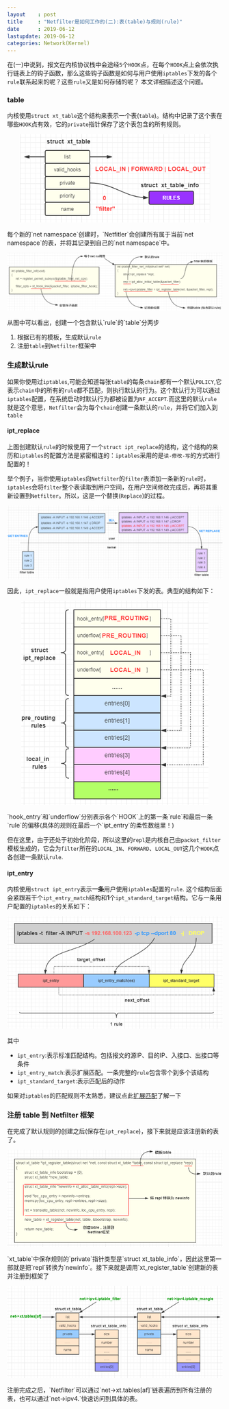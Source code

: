 ```yaml
---
layout    : post
title     : "Netfilter是如何工作的(二):表(table)与规则(rule)"
date      : 2019-06-12
lastupdate: 2019-06-12
categories: Network(Kernel)
---
```


在(一)中说到，报文在内核协议栈中会途经`5`个`HOOK`点，在每个`HOOK`点上会依次执行链表上的钩子函数，那么这些钩子函数是如何与用户使用`iptables`下发的各个`rule`联系起来的呢？这些`rule`又是如何存储的呢？ 本文详细描述这个问题。


### table 

内核使用`struct xt_table`这个结构来表示一个表(`table`)。结构中记录了这个表在哪些`HOOK`点有效，它的`private`指针保存了这个表包含的所有规则。

<p align="center"><img src="/assets/img/netfilter2/xt-table.PNG"></p>
每个新的`net namespace`创建时，`Netfitler`会创建所有属于当前`net namespace`的表，并将其记录到自己的`net namespace`中。

<p align="center"><img src="/assets/img/netfilter2/table-register.PNG"></p>
从图中可以看出，创建一个包含默认`rule`的`table`分两步

 1. 根据已有的模板，生成默认`rule`
 2. 注册`table`到`Netfilter`框架中

### 生成默认rule

如果你使用过`iptables`,可能会知道每张`table`的每条`chain`都有一个默认`POLICY`,它表示`chain`中的所有的`rule`都不匹配，则执行默认的行为。这个默认行为可以通过`iptables`配置，在系统启动时默认行为都被设置为`NF_ACCEPT`.而这里的默认`rule`就是这个意思，`Netfilter`会为每个`chain`创建一条默认的`rule`，并将它们加入到`table`

#### ipt_replace

上图创建默认`rule`的时候使用了一个`struct ipt_replace`的结构，这个结构的来历和`iptables`的配置方法是紧密相连的：`iptables`采用的是`读-修改-写`的方式进行配置的！

举个例子，当你使用`iptables`向`Netfilter`的`filter`表添加一条新的`rule`时，`iptables`会将`filter`整个表读取到用户空间，在用户空间修改完成后，再将其重新设置到`Netfilter`。所以，这是一个替换(`Replace`)的过程。

<p align="center"><img src="/assets/img/netfilter2/setsocket.PNG"></p>

因此，`ipt_replace`一般就是指用户使用`iptables`下发的表。典型的结构如下：

<p align="center"><img src="/assets/img/netfilter2/ipt-replace.PNG"></p>
`hook_entry`和`underflow`分别表示各个`HOOK`上的第一条`rule`和最后一条`rule`的偏移(具体的规则在最后一个`ipt_entry`的柔性数组里！)

但在这里，由于还处于初始化阶段，所以这里的`repl`是内核自己由`packet_filter`模板生成的，它会为`filter`所在的`LOCAL_IN`、`FORWARD`、`LOCAL_OUT`这几个`HOOK`点各创建一条默认`rule`.

#### ipt_entry

内核使用`struct ipt_entry`表示**一条**用户使用`iptables`配置的`rule`. 这个结构后面会紧跟若干个`ipt_entry_match`结构和**1**个`ipt_standard_target`结构。它与一条用户配置的`iptables`的关系如下：

<p align="center"><img src="/assets/img/netfilter2/one-rule.PNG"></p>
其中

 - `ipt_entry`:表示标准匹配结构。包括报文的源IP、目的IP、入接口、出接口等条件
 - `ipt_entry_match`:表示扩展匹配。一条完整的`rule`包含零个到多个该结构
 - `ipt_standard_target`:表示匹配后的动作

 
如果对`iptables`的匹配规则不太熟悉，建议点此[扩展匹配](http://www.zsythink.net/archives/1564)了解一下 


### 注册 table 到 Netfilter 框架

在完成了默认规则的创建之后(保存在`ipt_replace`)，接下来就是应该注册新的表了。

<p align="center"><img src="/assets/img/netfilter2/ipt-register-table.PNG"></p>
`xt_table`中保存规则的`private`指针类型是`struct xt_table_info`，因此这里第一部就是把`repl`转换为`newinfo`。接下来就是调用`xt_register_table`创建新的表并注册到框架了

<p align="center"><img src="/assets/img/netfilter2/finally.PNG"></p>
注册完成之后，`Netfilter`可以通过`net->xt.tables[af]`链表遍历到所有注册的表，也可以通过`net->ipv4.`快速访问到具体的表。





